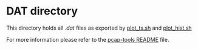 DAT directory
=========
This directory holds all _.dat_ files as exported by [plot_ts.sh][plot_script] and [plot_hist.sh][plot_histogram]

For more information please refer to the [pcap-tools README][main_readme] file.

[main_readme]: https://github.com/michailx/pcap-tools/blob/master/README.md
[plot_script]: https://github.com/michailx/pcap-tools/blob/master/plot_ts.sh
[plot_histogram]: https://github.com/michailx/pcap-tools/blob/master/plot_hist.sh